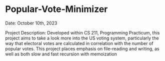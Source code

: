 # Popular-Vote-Minimizer

Date: October 10th, 2023

Project Description: Developed within CS 211, Programming Practicum, this project aims to take a look more into the US voting system, particularly the way that electoral votes are calculated in correlation with the number of popular votes. This project places emphasis on file-reading and writing, as well as both slow and fast recursion with memoization
